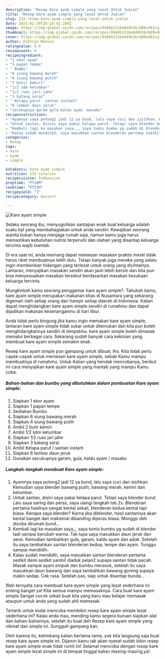 ```yaml
---
description: "Resep Kare ayam simple yang lezat Untuk Jualan"
title: "Resep Kare ayam simple yang lezat Untuk Jualan"
slug: 232-resep-kare-ayam-simple-yang-lezat-untuk-jualan
date: 2021-02-20T20:18:42.284Z
image: https://img-global.cpcdn.com/recipes/8568b151be0ddb36/680x482cq70/kare-ayam-simple-foto-resep-utama.jpg
thumbnail: https://img-global.cpcdn.com/recipes/8568b151be0ddb36/680x482cq70/kare-ayam-simple-foto-resep-utama.jpg
cover: https://img-global.cpcdn.com/recipes/8568b151be0ddb36/680x482cq70/kare-ayam-simple-foto-resep-utama.jpg
author: Kathryn Medina
ratingvalue: 4.4
reviewcount: 6
recipeingredient:
- "1 ekor ayam"
- "1 papan tempe"
- " Bumbu"
- "6 siung bawang merah"
- "4 siung bawang putih"
- "2 butir kemiri"
- "1/2 sdm ketumbar"
- "1/2 ruas jari jahe"
- "3 batang serai"
- " Kelapa parut  santan instant"
- "6 lembar daun jeruk"
- "secukupnya garam gula kaldu ayam  masako"
recipeinstructions:
- "Ayamnya saya potong2 jadi 12 ya bund, lalu saya cuci dan sisihkan. Kemudian saya blender bawang putih, bawang merah, kemiri dan ketumbar."
- "Untuk santan, disini saya pakai kelapa parut. Tetapi saya blender bund. Lalu saya saring dan peras, saya ulangi langkah tsb 2x. Blenderan pertama hasilnya sangat kental sekali, blenderan kedua kental tapi biasa. Kenapa saya blender? Karna jika diblender, hasil santannya akan kental banget dan maksimal dibanding diperas biasa. Monggo deh dicoba dirumah bund..."
- "Kembali lagi ke masakan saya,,, saya tumis bumbu yg sudah di blender tadi sampai berubah warna. Tak lupa saya masukkan daun jeruk dan serai. Kemudian tambahkan gula, garam, kaldu ayam dan aduk. Setelah itu saya tambahkan santan blenderan kedua, tempe dan ayam. Tunggu sampai mendidih."
- "Kalau sudah mendidih, saya masukkan santan blenderan pertama sedikit demi sedikit sambil diaduk pelan2 supaya santan tidak pecah. Masak sampai ayam empuk dan bumbu merasuk, setelah itu saya masukkan daun bawang dan saya tambahkan bawang goreng supaya makin sedap. Cek rasa. Setelah pas, siap untuk disantap bunda..."
categories:
- Resep
tags:
- kare
- ayam
- simple

katakunci: kare ayam simple 
nutrition: 133 calories
recipecuisine: Indonesian
preptime: "PT10M"
cooktime: "PT53M"
recipeyield: "3"
recipecategory: Dessert

---
```



![Kare ayam simple](https://img-global.cpcdn.com/recipes/8568b151be0ddb36/680x482cq70/kare-ayam-simple-foto-resep-utama.jpg)

Selaku seorang ibu, menyuguhkan santapan enak buat keluarga adalah suatu hal yang membahagiakan untuk anda sendiri. Kewajiban seorang  wanita bukan hanya menjaga rumah saja, namun kamu juga harus memastikan kebutuhan nutrisi terpenuhi dan olahan yang disantap keluarga tercinta wajib mantab.

Di era  saat ini, anda memang dapat memesan masakan praktis meski tidak harus ribet membuatnya lebih dulu. Tetapi banyak juga mereka yang selalu ingin memberikan hidangan yang terlezat untuk orang yang dicintainya. Lantaran, menyajikan masakan sendiri akan jauh lebih bersih dan kita pun bisa menyesuaikan masakan tersebut berdasarkan masakan kesukaan keluarga tercinta. 



Mungkinkah kamu seorang penggemar kare ayam simple?. Tahukah kamu, kare ayam simple merupakan makanan khas di Nusantara yang sekarang digemari oleh setiap orang dari hampir setiap daerah di Indonesia. Kalian dapat menghidangkan kare ayam simple sendiri di rumahmu dan dapat dijadikan makanan kesenanganmu di hari libur.

Anda tidak perlu bingung jika kamu ingin memakan kare ayam simple, lantaran kare ayam simple tidak sukar untuk ditemukan dan kita pun boleh menghidangkannya sendiri di tempatmu. kare ayam simple boleh dimasak memalui berbagai cara. Sekarang sudah banyak cara kekinian yang membuat kare ayam simple semakin enak.

Resep kare ayam simple pun gampang untuk dibuat, lho. Kita tidak perlu capek-capek untuk memesan kare ayam simple, sebab Kamu mampu membuatnya di rumahmu. Untuk Kalian yang hendak mencobanya, berikut ini cara menyajikan kare ayam simple yang mantab yang mampu Kamu coba.

<!--inarticleads1-->

##### Bahan-bahan dan bumbu yang dibutuhkan dalam pembuatan Kare ayam simple:

1. Siapkan 1 ekor ayam
1. Siapkan 1 papan tempe
1. Sediakan  Bumbu
1. Siapkan 6 siung bawang merah
1. Siapkan 4 siung bawang putih
1. Ambil 2 butir kemiri
1. Ambil 1/2 sdm ketumbar
1. Siapkan 1/2 ruas jari jahe
1. Siapkan 3 batang serai
1. Ambil  Kelapa parut / santan instant
1. Siapkan 6 lembar daun jeruk
1. Gunakan secukupnya garam, gula, kaldu ayam / masako




<!--inarticleads2-->

##### Langkah-langkah membuat Kare ayam simple:

1. Ayamnya saya potong2 jadi 12 ya bund, lalu saya cuci dan sisihkan. Kemudian saya blender bawang putih, bawang merah, kemiri dan ketumbar.
1. Untuk santan, disini saya pakai kelapa parut. Tetapi saya blender bund. Lalu saya saring dan peras, saya ulangi langkah tsb 2x. Blenderan pertama hasilnya sangat kental sekali, blenderan kedua kental tapi biasa. Kenapa saya blender? Karna jika diblender, hasil santannya akan kental banget dan maksimal dibanding diperas biasa. Monggo deh dicoba dirumah bund...
1. Kembali lagi ke masakan saya,,, saya tumis bumbu yg sudah di blender tadi sampai berubah warna. Tak lupa saya masukkan daun jeruk dan serai. Kemudian tambahkan gula, garam, kaldu ayam dan aduk. Setelah itu saya tambahkan santan blenderan kedua, tempe dan ayam. Tunggu sampai mendidih.
1. Kalau sudah mendidih, saya masukkan santan blenderan pertama sedikit demi sedikit sambil diaduk pelan2 supaya santan tidak pecah. Masak sampai ayam empuk dan bumbu merasuk, setelah itu saya masukkan daun bawang dan saya tambahkan bawang goreng supaya makin sedap. Cek rasa. Setelah pas, siap untuk disantap bunda...




Wah ternyata cara membuat kare ayam simple yang lezat sederhana ini enteng banget ya! Kita semua mampu memasaknya. Cara buat kare ayam simple Sangat cocok sekali buat kita yang baru mau belajar memasak ataupun untuk anda yang sudah ahli memasak.

Tertarik untuk mulai mencoba membikin resep kare ayam simple lezat sederhana ini? Kalau anda mau, mending kamu segera buruan siapkan alat dan bahan-bahannya, setelah itu buat deh Resep kare ayam simple yang nikmat dan simple ini. Sungguh gampang kan. 

Oleh karena itu, ketimbang kalian berlama-lama, yuk kita langsung saja buat resep kare ayam simple ini. Dijamin kamu tak akan nyesel sudah bikin resep kare ayam simple enak tidak rumit ini! Selamat mencoba dengan resep kare ayam simple lezat simple ini di tempat tinggal kalian masing-masing,ya!.

